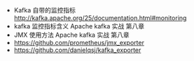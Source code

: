 



* Kafka 自带的监控指标 http://kafka.apache.org/25/documentation.html#monitoring
* kafka 监控指标含义 Apache kafka 实战 第八章
* JMX 使用方法 Apache kafka 实战 第八章
* https://github.com/prometheus/jmx_exporter
* https://github.com/danielqsj/kafka_exporter



















